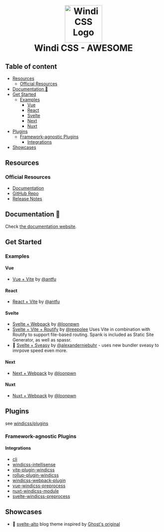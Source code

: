 [website]: https://windicss.org/guide/
<h1 align="center">
<a href="https://github.com/windicss/windicss/wiki">
  <img src="https://windicss.netlify.app/assets/logo.svg" alt="Windi CSS Logo" height="120" width="120"/><br>
</a>
  Windi CSS - AWESOME
</h1>

## Table of content

<!--lint disable awesome-list-item-->

<!-- toc -->

- [Resources](#resources)
  - [Official Resources](#official-resources)
- [Documentation 📖](#documentation-%F0%9F%93%96)
- [Get Started](#get-started)
  - [Examples](#examples)
    - [Vue](#vue)
    - [React](#react)
    - [Svelte](#svelte)
    - [Next](#next)
    - [Nuxt](#nuxt)
- [Plugins](#plugins)
  - [Framework-agnostic Plugins](#framework-agnostic-plugins)
    - [Integrations](#integrations)
- [Showcases](#showcases)

<!-- tocstop -->

<!--lint enable awesome-list-item-->

## Resources

### Official Resources

- [Documentation](https:/windicss.org)
- [GitHub Repo](https://github.com/windicss/windicss)
- [Release Notes](https://github.com/windicss/windicss/releases)

## Documentation 📖
Check [the documentation website][website].

## Get Started

### Examples
#### Vue
- [Vue + Vite](https://github.com/windicss/vite-plugin-windicss/tree/main/examples/vue) by [@antfu](https://github.com/antfu)

#### React
- [React + Vite](https://github.com/windicss/vite-plugin-windicss/tree/main/examples/react) by [@antfu](https://github.com/antfu)

#### Svelte
<!-- - [Svelte + Snowpack](https://github.com/windicss/svelte-windicss-preprocess/tree/main/example/snowpack) by [@alexanderniebuhr](https://github.com/alexanderniebuhr) -->
- [Svelte + Webpack](https://github.com/windicss/webpack-windicss-plugin/tree/master/example/svelte) by [@loonpwn](https://github.com/loonpwn)
- [Svelte + Vite + Routify](https://github.com/reepolee/svelte-routify-windi-vite) by [@reepolee](https://github.com/reepolee) Uses Vite in combination with Routify to support file-based routing. Spank is included as Static Site Generator, as well as spassr.
- 🚧 [Svelte + Sveasy](https://github.com/alexanderniebuhr/svelte-sveasy-windicss) by [@alexanderniebuhr](https://github.com/alexanderniebuhr) - uses new bundler sveasy to imrpove speed even more.

#### Next
- [Next + Webpack](https://github.com/windicss/webpack-windicss-plugin/tree/master/example/next) by [@loonpwn](https://github.com/loonpwn)

#### Nuxt
- [Nuxt + Webpack](https://github.com/windicss/webpack-windicss-plugin/tree/master/example/nuxt) by [@loonpwn](https://github.com/loonpwn)

## Plugins
see [windicss/plugins](https://github.com/windicss/plugins)

### Framework-agnostic Plugins

#### Integrations
- [cli](https://windicss.org/guide/cli)
- [windicss-intellisense](https://github.com/windicss/windicss-intellisense)
- [vite-plugin-windicss](https://github.com/windicss/vite-plugin-windicss)
- [rollup-plugin-windicss](https://github.com/windicss/vite-plugin-windicss/tree/main/packages/rollup-plugin-windicss)
- [windicss-webpack-plugin](https://github.com/windicss/windicss-webpack-plugin)
- [vue-windicss-preprocess](https://github.com/windicss/vue-windicss-preprocess)
- [nuxt-windicss-module](https://github.com/windicss/nuxt-windicss-module)
- [svelte-windicss-preprocess](https://github.com/windicss/svelte-windicss-preprocess)

## Showcases
- 🚧 [svelte-alto](https://github.com/alexanderniebuhr/svelte-alto) blog theme inspired by [Ghost's original](https://github.com/TryGhost/Alto)